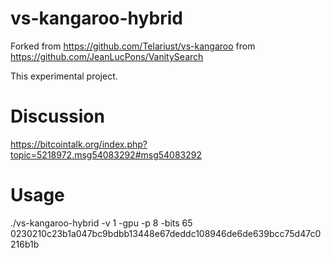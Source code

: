 # vs-kangaroo-hybrid
Forked from https://github.com/Telariust/vs-kangaroo from https://github.com/JeanLucPons/VanitySearch

This experimental project.

# Discussion

https://bitcointalk.org/index.php?topic=5218972.msg54083292#msg54083292

# Usage

./vs-kangaroo-hybrid -v 1 -gpu -p 8 -bits 65 0230210c23b1a047bc9bdbb13448e67deddc108946de6de639bcc75d47c0216b1b

